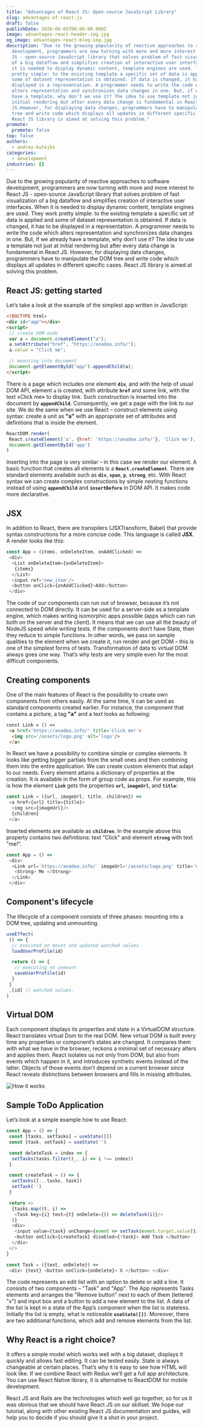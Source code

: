 ```yaml
---
title: "Advantages of React JS: Open-source JavaScript Library"
slug: advantages-of-react-js
draft: false
publishDate: 2020-08-05T00:00:00.000Z
image: advantages-react-header-img.jpg
og_image: advantages-react-blog-img.jpg
description: "Due to the growing popularity of reactive approaches to software
  development, programmers are now turning with more and more interest to React
  JS - open-source JavaScript library that solves problem of fast visualization
  of a big dataflow and simplifies creation of interactive user interfaces.When
  it is needed to display dynamic content, template engines are used. They work
  pretty simple: to the existing template a specific set of data is applied and
  some of dataset representation is obtained. If data is changed, it has to be
  displayed in a representation. A programmer needs to write the code which
  alters representation and synchronizes data changes in one. But, if we already
  have a template, why don’t we use it? The idea to use template not just at
  initial rendering but after every data change is fundamental in React
  JS.However, for displaying data changes, programmers have to manipulate DOM
  tree and write code which displays all updates in different specific cases.
  React JS library is aimed at solving this problem."
promote:
  promote: false
top: false
authors:
  - andrey-kutejko
categories:
  - development
industries: []
---
```

Due to the growing popularity of reactive approaches to software development, programmers are now turning with more and more interest to React JS - open-source JavaScript library that solves problem of fast visualization of a big dataflow and simplifies creation of interactive user interfaces.
When it is needed to display dynamic content, template engines are used. They work pretty simple: to the existing template a specific set of data is applied and some of dataset representation is obtained. If data is changed, it has to be displayed in a representation. A programmer needs to write the code which alters representation and synchronizes data changes in one. But, if we already have a template, why don’t use it? The idea to use a template not just at initial rendering but after every data change is fundamental in React JS.
However, for displaying data changes, programmers have to manipulate the DOM tree and write code which displays all updates in different specific cases. React JS library is aimed at solving this problem.

## React JS: getting started

Let’s take a look at the example of the simplest app written in JavaScript:

```html
<!DOCTYPE html>
<div id="app"></div>
<script>
 // create DOM-node
 var a = document.createElement("a");
 a.setAttribute("href", "https://anadea.info/");
 a.value = "Click me";

 // mounting into document
 document.getElementById("app").appendChild(a);
</script>
```

There is a page which includes one element **`div`**, and with the help of usual DOM API, element `a` is created, with attribute **`href`** and some link, with the text «Click me» to display link. Such construction is inserted into the document by **`appendChild`**. Consequently, we get a page with the link to our site.
We do the same when we use React – construct elements using syntax: create a unit as **"a"** with an appropriate set of attributes and definitions that is inside the element.

```js
ReactDOM.render(
 React.createElement('a', {href: 'https://anadea.info/'}, 'Click me'),
 document.getElementById('app')
)
```

Inserting into the page is very similar – in this case we render our element.
A basic function that creates all elements is a **`React.createElement`**. There are standard elements available such as **`div`**, **`span`**, **`p`**, **`strong`**, etc. With React syntax we can create complex constructions by simple nesting functions instead of using **`appendChild`** and **`insertBefore`** in DOM API. It makes code more declarative.

## JSX

In addition to React, there are transpilers (JSXTransform, Babel) that provide syntax constructions for a more concise code. This language is called **JSX**. A render looks like this:

```js
const App = (items, onDeleteItem, onAddClicked) =>
 <div>
  <List onDeleteItem={onDeleteItem}>
   {items}
  </List>
  <input ref='new_item'/>
  <button onClick={onAddClicked}>Add</button>
 </div>
```

The code of our components can run out of browser, because it’s not connected to DOM directly. It can be used for a server-side as a template engine, which makes writing isomorphic apps possible (apps which can run both on the server and the client). It means that we can use all the beauty of NodeJS speed while writing tests. If the components don’t have State, then they reduce to simple functions. In other words, we pass on sample qualities to the element when we create it, run render and get DOM – this is one of the simplest forms of tests. Transformation of data to virtual DOM always goes one way. That’s why tests are very simple even for the most difficult components.

## Creating components

One of the main features of React is the possibility to create own components from others easily. At the same time, it can be used as standard components created earlier. For instance, the component that contains a picture, a tag **"a"** and a text looks as following:

```html
const Link = () =>
 <a href='https://anadea.info/' title='Click me!'>
  <img src='/assets/logo.png' alt='logo'/>
 </a>
```

In React we have a possibility to combine simple or complex elements. It looks like getting bigger partials from the small ones and then combining them into the entire application.
We can create custom elements that adapt to our needs. Every element attains a dictionary of properties at the creation. It is available in the form of group code as props. For example, this is how the element **`Link`** gets the properties **`url`**, **`imageUrl`**, and **`title`**:

```js
const Link = ({url, imageUrl, title, children}) =>
 <a href={url} title={title}>
  <img src={imageUrl}/>
  {children}
 </a>
```

Inserted elements are available as **`children`**. In the example above this property contains two definitions: text "Click" and element **`strong`** with text "me!".

```js
const App = () =>
 <div>
  <Link url=`https://anadea.info/` imageUrl='/assets/logo.png' title='Click' >
   <Strong> Me </Strong>
  </Link>
 </div>
```

## Component's lifecycle

The lifecycle of a component consists of three phases: mounting into a DOM tree, updating and unmounting.

```js
useEffect(
 () => {
  // executed on mount and updated watched values
  loadUserProfile(id)

  return () => {
   // executing on unmount
   saveUserProfile(id)
  }
 }
 ,[id] // watched values.
)
```

## Virtual DOM

Each component displays its properties and state in a VirtualDOM structure. React translates virtual Dom to the real DOM. New virtual DOM is built every time any properties or component’s states are changed. It compares them with what we have in the browser, reckons a minimal set of necessary alters and applies them. React isolates us not only from DOM, but also from events which happen in it, and introduces synthetic events instead of the latter. Objects of those events don’t depend on a current browser since React reveals distinctions between browsers and fills in missing attributes.

![How it works](advantages-react-blog-img.jpg)

## Sample ToDo Application

Let’s look at a simple example how to use React:

```js
const App = () => {
 const [tasks, setTasks] = useState([])
 const [task, setTask] = useState('')

 const deleteTask = index => {
  setTasks(tasks.filter((_, i) => i !== index))
 }

 const createTask = () => {
  setTasks([...tasks, task])
  setTask('')
 }

 return <>
  {tasks.map((t, i) =>
   <Task key={i} text={t} onDelete={() => deleteTask(i)}/>
  )}
  <div>
   <input value={task} onChange={event => setTask(event.target.value)}/>
   <button onClick={createTask} disabled={!task}> Add Task </button>
  </div>
 </>
}

const Task = ({text, onDelete}) =>
 <div> {text} <button onClick={onDelete}> X </button> </div>
```

The code represents an edit list with an option to delete or add a line. It consists of two components – "Task" and "App". The App represents Tasks elements and arranges the "Remove button" next to each of them (lettered "x") and input box and a button to add a new element to the list. A data of the list is kept in a state of the App’s component when the list is stateless. Initially the list is empty, what is noticeable **`useState([])`**. Moreover, there are two additional functions, which add and remove elements from the list.

## Why React is a right choice?

It offers a simple model which works well with a big dataset, displays it quickly and allows fast editing. It can be tested easily. State is always changeable at certain places. That’s why it is easy to see how HTML will look like. If we combine React with Redux we’ll get a full app architecture. You can use React Native library, it is alternative to ReactDOM for mobile development.

React JS and Rails are the technologies which well go together, so for us it was obvious that we should have React JS on our skillset. We hope our tutorial, along with other existing React JS documentation and guides, will help you to decide if you should give it a shot in your project.
